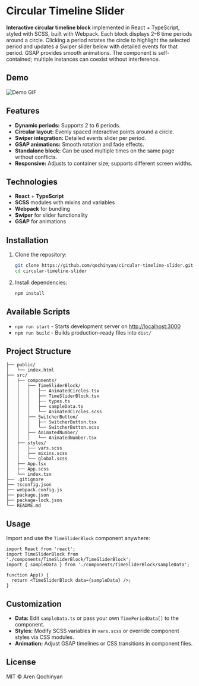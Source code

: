 # Circular Timeline Slider

**Interactive circular timeline block** implemented in React + TypeScript, styled with SCSS, built with Webpack. Each block displays 2–6 time periods around a circle. Clicking a period rotates the circle to highlight the selected period and updates a Swiper slider below with detailed events for that period. GSAP provides smooth animations. The component is self-contained; multiple instances can coexist without interference.

## Demo

![Demo GIF](./demo.gif)

## Features

* **Dynamic periods:** Supports 2 to 6 periods.
* **Circular layout:** Evenly spaced interactive points around a circle.
* **Swiper integration:** Detailed events slider per period.
* **GSAP animations:** Smooth rotation and fade effects.
* **Standalone block:** Can be used multiple times on the same page without conflicts.
* **Responsive:** Adjusts to container size; supports different screen widths.

## Technologies

* **React** + **TypeScript**
* **SCSS** modules with mixins and variables
* **Webpack** for bundling
* **Swiper** for slider functionality
* **GSAP** for animations

## Installation

1. Clone the repository:

   ```bash
   git clone https://github.com/qochinyan/circular-timeline-slider.git
   cd circular-timeline-slider
   ```
2. Install dependencies:

   ```bash
   npm install
   ```

## Available Scripts

* `npm run start` - Starts development server on [http://localhost:3000](http://localhost:3000)
* `npm run build` - Builds production-ready files into `dist/`

## Project Structure

```
├── public/
│   └── index.html
├── src/
│   ├── components/
│   │   ├── TimeSliderBlock/
│   │   │   ├── AnimatedCircles.tsx
│   │   │   ├── TimeSliderBlock.tsx
│   │   │   ├── types.ts
│   │   │   ├── sampleData.ts
│   │   │   └── AnimatedCircles.scss
│   │   ├── SwitcherButton/
│   │   │   ├── SwitcherButton.tsx
│   │   │   └── SwitcherButton.scss
│   │   ├── AnimatedNumber/
│   │   │   └── AnimatedNumber.tsx
│   ├── styles/
│   │   ├── vars.scss    
│   │   ├── mixins.scss   
│   │   └── global.scss
│   ├── App.tsx
│   ├── App.scss
│   └── index.tsx
├── .gitignore
├── tsconfig.json
├── webpack.config.js
├── package.json
├── package-lock.json
└── README.md
```

## Usage

Import and use the `TimeSliderBlock` component anywhere:

```tsx
import React from 'react';
import TimeSliderBlock from './components/TimeSliderBlock/TimeSliderBlock';
import { sampleData } from './components/TimeSliderBlock/sampleData';

function App() {
  return <TimeSliderBlock data={sampleData} />;
}
```

## Customization

* **Data:** Edit `sampleData.ts` or pass your own `TimePeriodData[]` to the component.
* **Styles:** Modify SCSS variables in `vars.scss` or override component styles via CSS modules.
* **Animation:** Adjust GSAP timelines or CSS transitions in component files.

## License

MIT © Aren Qochinyan
